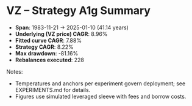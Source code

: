 # VZ – Strategy A1g Summary

- **Span**: 1983-11-21 → 2025-01-10 (41.14 years)
- **Underlying (VZ price) CAGR**: 8.96%
- **Fitted curve CAGR**: 7.88%
- **Strategy CAGR**: 8.22%
- **Max drawdown**: -81.16%
- **Rebalances executed**: 228

Notes:

- Temperatures and anchors per experiment govern deployment; see EXPERIMENTS.md for details.
- Figures use simulated leveraged sleeve with fees and borrow costs.
